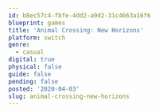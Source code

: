 ```yaml
---
id: b8ec57c4-fbfe-4dd2-a9d2-31c4663a16f6
blueprint: games
title: 'Animal Crossing: New Horizons'
platform: switch
genre:
  - casual
digital: true
physical: false
guide: false
pending: false
posted: '2020-04-03'
slug: animal-crossing-new-horizons
---
```

